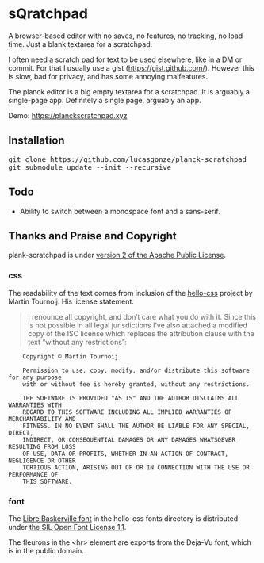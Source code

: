 # sQratchpad

A browser-based editor with no saves, no features, no tracking, no load time. Just a blank textarea for a scratchpad.

I often need a scratch pad for text to be used elsewhere, like in a DM or commit. For that I usually use a gist (https://gist.github.com/). However this is slow, bad for privacy, and has some annoying malfeatures.

The planck editor is a big empty textarea for a scratchpad. It is arguably a single-page app. Definitely a single page, arguably an app.

Demo: https://planckscratchpad.xyz

## Installation

<pre>git clone https://github.com/lucasgonze/planck-scratchpad
git submodule update --init --recursive</pre>

## Todo

- Ability to switch between a monospace font and a sans-serif.

## Thanks and Praise and Copyright

plank-scratchpad is under [version 2 of the Apache Public License](LICENSE.txt).

### css

The readability of the text comes from inclusion of the [hello-css](https://github.com/arp242/hello-css) project by Martin Tournoij. His license statement:

> I renounce all copyright, and don’t care what you do with it. Since this is not possible in all legal jurisdictions I’ve also attached a modified copy of the ISC license which replaces the attribution clause with the text “without any restrictions”:

        Copyright © Martin Tournoij

        Permission to use, copy, modify, and/or distribute this software for any purpose
        with or without fee is hereby granted, without any restrictions.

        THE SOFTWARE IS PROVIDED "AS IS" AND THE AUTHOR DISCLAIMS ALL WARRANTIES WITH
        REGARD TO THIS SOFTWARE INCLUDING ALL IMPLIED WARRANTIES OF MERCHANTABILITY AND
        FITNESS. IN NO EVENT SHALL THE AUTHOR BE LIABLE FOR ANY SPECIAL, DIRECT,
        INDIRECT, OR CONSEQUENTIAL DAMAGES OR ANY DAMAGES WHATSOEVER RESULTING FROM LOSS
        OF USE, DATA OR PROFITS, WHETHER IN AN ACTION OF CONTRACT, NEGLIGENCE OR OTHER
        TORTIOUS ACTION, ARISING OUT OF OR IN CONNECTION WITH THE USE OR PERFORMANCE OF
        THIS SOFTWARE.


### font

The [Libre Baskerville font](https://github.com/impallari/Libre-Baskerville) in
the hello-css fonts directory is distributed under [the SIL Open Font License 1.1](https://scripts.sil.org/cms/scripts/page.php?item_id=OFL-FAQ_web). 

The fleurons in the &lt;hr&gt; element are exports from the Deja-Vu font, which
is in the public domain.

